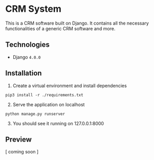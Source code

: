 # CRM System

This is a CRM software built on Django. It contains all the necessary functionalities of a generic CRM software and more.

## Technologies

- Django `4.0.0`

## Installation

1. Create a virtual environment and install dependencies

```shell
pip3 install -r ./requirements.txt
```

2. Serve the application on localhost

```shell
python manage.py runserver
```

3. You should see it running on 127.0.0.1:8000

## Preview

[ coming soon ]
